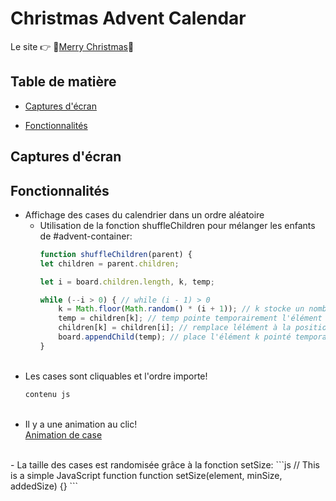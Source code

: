 # Christmas Advent Calendar

Le site 👉 🎅[Merry Christmas](https://loic-1.github.io/JS-Advent.github.io/)📅

## Table de matière
- [Captures d'écran](#captures-décran)

- [Fonctionnalités](#fonctionnalités)

## Captures d'écran

## Fonctionnalités

- Affichage des cases du calendrier dans un ordre aléatoire
  - Utilisation de la fonction shuffleChildren pour mélanger les enfants de #advent-container:
    ```js
    function shuffleChildren(parent) {
    let children = parent.children;

    let i = board.children.length, k, temp;

    while (--i > 0) { // while (i - 1) > 0
        k = Math.floor(Math.random() * (i + 1)); // k stocke un nombre aléatoire basé sur i
        temp = children[k]; // temp pointe temporairement l'élément à la position k dans board
        children[k] = children[i]; // remplace lélément à la position k par l'élément à la position i
        board.appendChild(temp); // place l'élément k pointé temporairement à la fin du contenu de board
    }
    ```
    <br/>
- Les cases sont cliquables et l'ordre importe!
  ```js
  contenu js
  ```
  <br/>
- Il y a une animation au clic! <br/>
  [Animation de case](link)
<br/>
- La taille des cases est randomisée grâce à la fonction setSize:
 ```js
// This is a simple JavaScript function
function setSize(element, minSize, addedSize) {}
```
